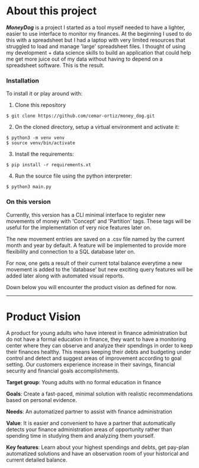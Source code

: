# About this project

**_MoneyDog_** is a project I started as a tool myself needed to have a lighter, easier to use interface to monitor my finances. At the beginning I used to do this with a spreadsheet but I had a laptop with very limited resources that struggled to load and manage 'large' spreadsheet files. I thought of using my development + data science skills to build an application that could help me get more juice out of my data without having to depend on a spreadsheet software. This is the result.

### Installation

To install it or play around with:

1. Clone this repository

```
$ git clone https://github.com/cemar-ortiz/money_dog.git
```

2. On the cloned directory, setup a virtual environment and activate it:

```
$ python3 -m venv venv
$ source venv/bin/activate
```

3. Install the requirements:

```
$ pip install -r requirements.xt
```

4. Run the source file using the python interpreter:

```
$ python3 main.py
```

### On this version

Currently, this version has a CLI minimal interface to register new movements of money with 'Concept' and 'Partition' tags. These tags will be useful for the implementation of very nice features later on. 

The new movement entries are saved on a .csv file named by the current month and year by default. A feature will be implemented to provide more flexibility and connection to a SQL database later on.

For now, one gets a result of their current total balance everytime a new movement is added to the 'database' but new exciting query features will be added later along with automated visual reports.

Down below you will encounter the product vision as defined for now.

------------------------------------------------

# Product Vision

A product for young adults who have interest in finance administration but do not have a formal education in finance, they want to have a monitoring center where they can observe and analyze their spendings in order to keep their finances healthy. This means keeping their debts and budgeting under control and detect and suggest areas of improvement according to goal setting. Our customers experience increase in their savings, financial security and financial goals accomplishments.

**Target group**: Young adults with no formal education in finance

**Goals**: Create a fast-paced, minimal solution with realistic recommendations based on personal evidence.

**Needs**: An automatized partner to assist with finance administration

**Value**: It is easier and convenient to have a partner that automatically detects your finance administration areas of opportunity rather than spending time in studying them and analyzing them yourself.

**Key features**: Learn about your highest spendings and debts, get pay-plan automatized solutions and have an observation room of your historical and current detailed balance.
